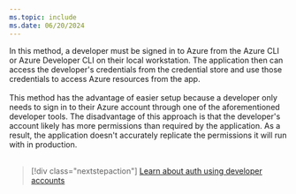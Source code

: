 ```yaml
---
ms.topic: include
ms.date: 06/20/2024
---
```

In this method, a developer must be signed in to Azure from the Azure CLI or Azure Developer CLI on their local workstation. The application then can access the developer's credentials from the credential store and use those credentials to access Azure resources from the app.<br>
<br>
This method has the advantage of easier setup because a developer only needs to sign in to their Azure account through one of the aforementioned developer tools. The disadvantage of this approach is that the developer's account likely has more permissions than required by the application. As a result, the application doesn't accurately replicate the permissions it will run with in production.<br>
<br>
> [!div class="nextstepaction"]
> [Learn about auth using developer accounts](../authentication/local-development-dev-accounts.md)
